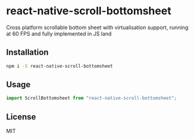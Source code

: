 # react-native-scroll-bottomsheet

Cross platform scrollable bottom sheet with virtualisation support, running at 60 FPS and fully implemented in JS land

## Installation

```sh
npm i -S react-native-scroll-bottomsheet
```

## Usage

```js
import ScrollBottomsheet from "react-native-scroll-bottomsheet";
```

## License

MIT
